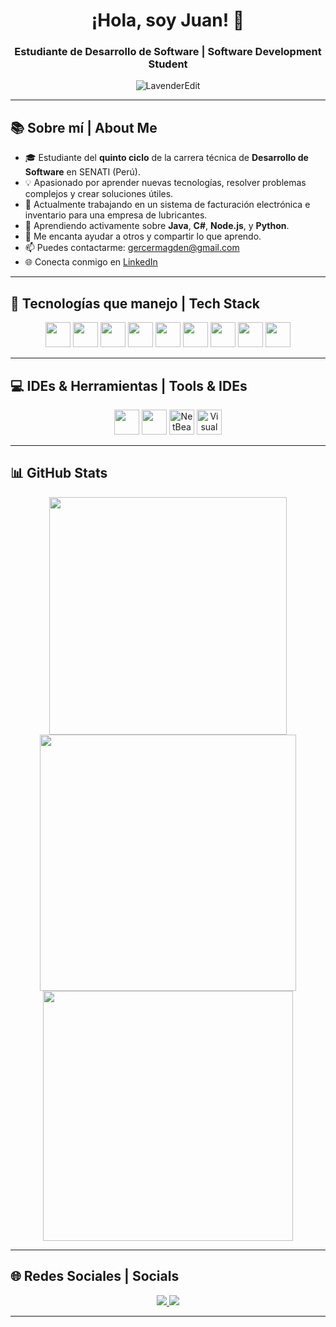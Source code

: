 <!-- Readme bilingüe de Juan Santos Pimentel -->

<h1 align="center">¡Hola, soy Juan! 👋</h1>
<h3 align="center">Estudiante de Desarrollo de Software | Software Development Student</h3>

<p align="center">
  <img src="https://komarev.com/ghpvc/?username=LavenderEdit&label=Profile%20views&color=0e75b6&style=flat" alt="LavenderEdit" />
</p>

---

## 📚 Sobre mí | About Me

- 🎓 Estudiante del **quinto ciclo** de la carrera técnica de **Desarrollo de Software** en SENATI (Perú).  
- 💡 Apasionado por aprender nuevas tecnologías, resolver problemas complejos y crear soluciones útiles.  
- 🧰 Actualmente trabajando en un sistema de facturación electrónica e inventario para una empresa de lubricantes.  
- 🌱 Aprendiendo activamente sobre **Java**, **C#**, **Node.js**, y **Python**.  
- 💬 Me encanta ayudar a otros y compartir lo que aprendo.  
- 📫 Puedes contactarme: [gercermagden@gmail.com](mailto:gercermagden@gmail.com)  
- 🌐 Conecta conmigo en [LinkedIn](https://www.linkedin.com/in/juan-santos-pimentel-lalangui-873a0a2a9)

---

## 🧠 Tecnologías que manejo | Tech Stack

<div align="center">
  <img src="https://cdn.jsdelivr.net/gh/devicons/devicon/icons/java/java-original.svg" height="40" />
  <img src="https://cdn.jsdelivr.net/gh/devicons/devicon/icons/csharp/csharp-original.svg" height="40"/>
  <img src="https://cdn.jsdelivr.net/gh/devicons/devicon/icons/javascript/javascript-original.svg" height="40" />
  <img src="https://cdn.jsdelivr.net/gh/devicons/devicon/icons/html5/html5-original.svg" height="40" />
  <img src="https://cdn.jsdelivr.net/gh/devicons/devicon/icons/css3/css3-original.svg" height="40" />
  <img src="https://cdn.jsdelivr.net/gh/devicons/devicon/icons/php/php-original.svg" height="40"/>
  <img src="https://cdn.jsdelivr.net/gh/devicons/devicon/icons/mysql/mysql-original.svg" height="40" />
  <img src="https://cdn.jsdelivr.net/gh/devicons/devicon/icons/git/git-original.svg" height="40" />
  <img src="https://cdn.jsdelivr.net/gh/devicons/devicon/icons/linux/linux-original.svg" height="40"/>
</div>

---

## 💻 IDEs & Herramientas | Tools & IDEs

<div align="center">
  <img src="https://cdn.jsdelivr.net/gh/devicons/devicon/icons/vscode/vscode-original.svg" height="40" />
  <img src="https://cdn.jsdelivr.net/gh/devicons/devicon/icons/apache/apache-original.svg" height="40"/>
  <img src="https://netbeans.apache.org/_/images/apache-netbeansx1024.png" height="40" alt="NetBeans Logo" />
  <img src="https://img.icons8.com/fluency/48/visual-studio.png" height="40" alt="Visual Studio" />
</div>

---

## 📊 GitHub Stats

<p align="center">
  <img src="https://github-readme-stats.vercel.app/api?username=LavenderEdit&show_icons=true&theme=vue-dark&count_private=true&hide_border=false" width="380"/>
  <img src="https://github-readme-streak-stats.herokuapp.com/?user=LavenderEdit&theme=vue-dark&hide_border=false" width="410"/><br/>
  <img src="https://github-readme-stats.vercel.app/api/top-langs/?username=LavenderEdit&layout=compact&theme=vue-dark&hide_border=false" width="400"/>
</p>

---

## 🌐 Redes Sociales | Socials

<div align="center">
  <a href="https://www.linkedin.com/in/juan-santos-pimentel-lalangui-873a0a2a9" target="_blank">
    <img src="https://img.shields.io/badge/LinkedIn-blue?style=for-the-badge&logo=linkedin&logoColor=white" />
  </a>
  <a href="mailto:gercermagden@gmail.com">
    <img src="https://img.shields.io/badge/Gmail-red?style=for-the-badge&logo=gmail&logoColor=white" />
  </a>
</div>

---

<!-- 🎉 Gracias por visitar mi perfil | Thanks for visiting my profile -->
